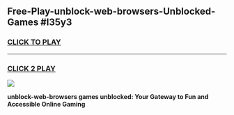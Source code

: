 
## Free-Play-unblock-web-browsers-Unblocked-Games #l35y3
<h3>
<a href="https://news.freeplayer.one?title=unblock-web-browsers&ref=8M">CLICK TO PLAY</a></h3>
<hr>

<h3>
<a href="https://news.freeplayer.one?title=unblock-web-browsers&ref=8M">CLICK 2 PLAY</a>
  
</h3>

<a href="https://news.freeplayer.one?title=unblock-web-browsers&ref=8M"><img src="https://clearcache.store/games.png"></a>


**unblock-web-browsers games unblocked: Your Gateway to Fun and Accessible Online Gaming**
